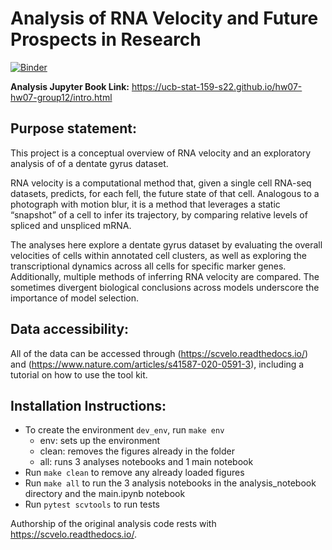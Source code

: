# Analysis of RNA Velocity and Future Prospects in Research

[![Binder](https://mybinder.org/badge_logo.svg)](https://mybinder.org/v2/gh/UCB-stat-159-s22/hw07-hw07-group12/main?labpath=finalproject%2Ffig1.ipynb)

**Analysis Jupyter Book Link:** https://ucb-stat-159-s22.github.io/hw07-hw07-group12/intro.html

## Purpose statement: 

This project is a conceptual overview of RNA velocity and an exploratory analysis of of a dentate gyrus dataset. 

RNA velocity is a computational method that, given a single cell RNA-seq datasets, predicts, for each fell, the future state of that cell. Analogous to a photograph with motion blur, it is a method that leverages a static “snapshot” of a cell to infer its trajectory, by comparing relative levels of spliced and unspliced mRNA. 

The analyses here explore a dentate gyrus dataset by evaluating the overall velocities of cells within annotated cell clusters, as well as exploring the transcriptional dynamics across all cells for specific marker genes. Additionally, multiple methods of inferring RNA velocity are compared. The sometimes divergent biological conclusions across models underscore the importance of model selection.

## Data accessibility: 

All of the data can be accessed through (https://scvelo.readthedocs.io/) and (https://www.nature.com/articles/s41587-020-0591-3), including a tutorial on how to use the tool kit.  

## Installation Instructions:

- To create the environment `dev_env`, run `make env` 
    - env: sets up the environment 
    - clean: removes the figures already in the folder
    - all: runs 3 analyses notebooks and 1 main notebook
- Run `make clean` to remove any already loaded figures
- Run `make all` to run the 3 analysis notebooks in the analysis_notebook directory and the main.ipynb notebook
- Run `pytest scvtools` to run tests

Authorship of the original analysis code rests with https://scvelo.readthedocs.io/.
